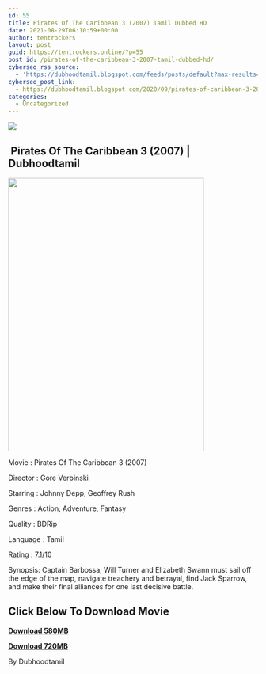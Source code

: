 ```yaml
---
id: 55
title: Pirates Of The Caribbean 3 (2007) Tamil Dubbed HD
date: 2021-08-29T06:10:59+00:00
author: tentrockers
layout: post
guid: https://tentrockers.online/?p=55
post id: /pirates-of-the-caribbean-3-2007-tamil-dubbed-hd/
cyberseo_rss_source:
  - 'https://dubhoodtamil.blogspot.com/feeds/posts/default?max-results=150&start-index=1'
cyberseo_post_link:
  - https://dubhoodtamil.blogspot.com/2020/09/pirates-of-caribbean-3-2007-tamil.html
categories:
  - Uncategorized
---
```

<div class="media_block">
  <img src="https://1.bp.blogspot.com/-whjPDYL16rw/X3LoOVsrHdI/AAAAAAAAClQ/vL08fO6B6dYQnXXJ-IFY07sCCHc6RvlYQCNcBGAsYHQ/s72-w395-h552-c/AWEIP.jpg" class="media_thumbnail" />
</div>

## &nbsp;Pirates Of The Caribbean 3 (2007) | Dubhoodtamil

<div class="separator">
  <a href="https://1.bp.blogspot.com/-whjPDYL16rw/X3LoOVsrHdI/AAAAAAAAClQ/vL08fO6B6dYQnXXJ-IFY07sCCHc6RvlYQCNcBGAsYHQ/s750/AWEIP.jpg" imageanchor="1"><img loading="lazy" border="0" data-original-height="750" data-original-width="536" height="552" src="https://1.bp.blogspot.com/-whjPDYL16rw/X3LoOVsrHdI/AAAAAAAAClQ/vL08fO6B6dYQnXXJ-IFY07sCCHc6RvlYQCNcBGAsYHQ/w395-h552/AWEIP.jpg" width="395" /></a>
</div>

Movie	<span></span>:	<span></span>Pirates Of The Caribbean 3 (2007)&nbsp;

Director	<span></span>:	<span></span>Gore Verbinski&nbsp;

Starring	<span></span>:	<span></span>Johnny Depp, Geoffrey Rush&nbsp;

Genres	<span></span>:	<span></span>Action, Adventure, Fantasy&nbsp;

Quality	<span></span>:	<span></span>BDRip&nbsp;

Language	<span></span>:	<span></span>Tamil&nbsp;

Rating	<span></span>:	<span></span>7.1/10

Synopsis: Captain Barbossa, Will Turner and Elizabeth Swann must sail off the edge of the map, navigate treachery and betrayal, find Jack Sparrow, and make their final alliances for one last decisive battle.

## **<span>Click Below To Download Movie</span>**

**<span><a href="https://oncehelp.com/p-o-c-3-1" target="_blank" rel="noopener">Download 580MB</a></span>**

**<span><a href="https://oncehelp.com/p-o-c-3-2" target="_blank" rel="noopener">Download 720MB</a></span>**

By Dubhoodtamil